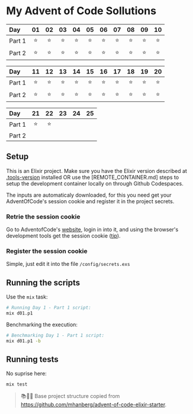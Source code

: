 # My Advent of Code Sollutions

Day | 01 | 02 | 03 | 04 | 05 | 06 | 07 | 08 | 09 | 10
:-|:-:|:-:|:-:|:-:|:-:|:-:|:-:|:-:|:-:|:-:
Part 1 |⭐|⭐|⭐|⭐|⭐|⭐|⭐|⭐|⭐|⭐
Part 2 |⭐|⭐|⭐|⭐|⭐|⭐|⭐|⭐|⭐|⭐

Day | 11 | 12 | 13 | 14 | 15 | 16 | 17 | 18 | 19 | 20
:-|:-:|:-:|:-:|:-:|:-:|:-:|:-:|:-:|:-:|:-:
Part 1 |⭐|⭐|⭐|⭐|⭐|⭐|⭐|⭐|⭐|⭐
Part 2 |⭐|⭐|⭐|⭐|⭐|⭐|⭐|⭐|⭐|⭐

Day | 21 | 22 | 23 | 24 | 25
:-|:-:|:-:|:-:|:-:|:-:
Part 1 |⭐|⭐| | | 
Part 2 | | | | | 


## Setup

This is an Elixir project. Make sure you have the Elixir version described at [.tools-version]() installed OR use the [REMOTE_CONTAINER.md] steps to setup the development container locally on through Github Codespaces.

The inputs are automaticaly downloaded, for this you need get your AdventOfCode's session cookie and register it in the project secrets.

### Retrie the session cookie

Go to AdventofCode's [website](https://adventofcode.com/), login in into it, and using the browser's development tools get the session cookie ([tip](https://developer.chrome.com/docs/devtools/application/cookies)).

### Register the session cookie

Simple, just edit it into the file `/config/secrets.exs`

## Running the scripts

Use the `mix` task:

```sh
# Running Day 1 - Part 1 script:
mix d01.p1
```

Benchmarking the execution:

```sh
# Benchmarking Day 1 - Part 1 script:
mix d01.p1 -b
```

## Running tests

No suprise here:

```sh
mix test
```

> 📚🧑‍💻 Base project structure copied from https://github.com/mhanberg/advent-of-code-elixir-starter.